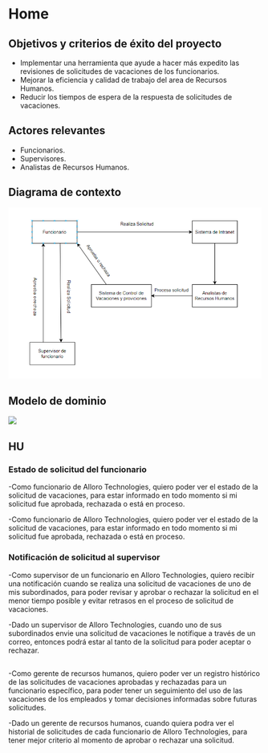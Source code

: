# Home

## Objetivos y criterios de éxito del proyecto
- Implementar una herramienta que ayude a hacer más expedito las revisiones de solicitudes de vacaciones de los funcionarios.
- Mejorar la eficiencia y calidad de trabajo del area de Recursos Humanos.
- Reducir los tiempos de espera de la respuesta de solicitudes de vacaciones.

## Actores relevantes
- Funcionarios.
- Supervisores.
- Analistas de Recursos Humanos.

## Diagrama de contexto

![](https://github.com/Estebaniado/Proyecto-A-DS-H2/blob/main/image.png)

## Modelo de dominio

![](https://github.com/Estebaniado/Proyecto-A-DS-H2/blob/main/Diagrama%20sin%20t%C3%ADtulo.drawio.jpg)

## HU

### Estado de solicitud del funcionario

-Como funcionario de Alloro Technologies, quiero poder ver el estado de la solicitud de vacaciones, para estar informado en todo momento si mi solicitud fue aprobada, rechazada o está en proceso.

-Como funcionario de Alloro Technologies, quiero poder ver el estado de la solicitud de vacaciones, para estar informado en todo momento si mi solicitud fue aprobada, rechazada o está en proceso.

### Notificación de solicitud al supervisor

-Como supervisor de un funcionario en Alloro Technologies, quiero recibir una notificación cuando se realiza una solicitud de vacaciones de uno de mis subordinados, para poder revisar y aprobar o rechazar la solicitud en el menor tiempo posible y evitar retrasos en el proceso de solicitud de vacaciones.

-Dado un supervisor de Alloro Technologies, cuando uno de sus subordinados envie una solicitud de vacaciones le notifique a través de un correo, entonces podrá estar al tanto de la solicitud para poder aceptar o rechazar.

##

-Como gerente de recursos humanos, quiero poder ver un registro histórico de las solicitudes de vacaciones aprobadas y rechazadas para un funcionario específico, para poder tener un seguimiento del uso de las vacaciones de los empleados y tomar decisiones informadas sobre futuras solicitudes.

-Dado un gerente de recursos humanos, cuando quiera podra ver el historial de solicitudes de cada funcionario de Alloro Technologies, para tener mejor criterio al momento de aprobar o rechazar una solicitud.
